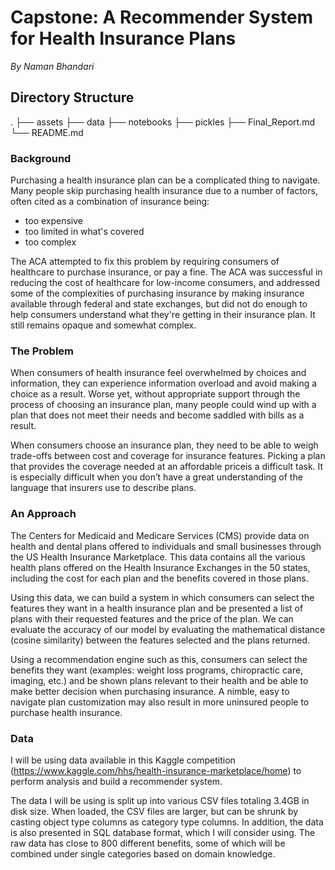 # Capstone: A Recommender System for Health Insurance Plans
_By Naman Bhandari_

## Directory Structure
.
├── assets
├── data
├── notebooks
├── pickles
├── Final_Report.md
└── README.md

### Background

Purchasing a health insurance plan can be a complicated thing to navigate. Many people skip purchasing health insurance due to a number of factors, often cited as a combination of insurance being:
- too expensive
- too limited in what's covered
- too complex

The ACA attempted to fix this problem by requiring consumers of healthcare to purchase insurance, or pay a fine. The ACA was successful in reducing the cost of healthcare for low-income consumers, and addressed some of the complexities of purchasing insurance by making insurance available through federal and state exchanges, but did not do enough to help consumers understand what they're getting in their insurance plan. It still remains opaque and somewhat complex.

### The Problem

When consumers of health insurance feel overwhelmed by choices and information, they can experience information overload and avoid making a choice as a result. Worse yet, without appropriate support through the process of choosing an insurance plan, many people could wind up with a plan that does not meet their needs and become saddled with bills as a result.  

When consumers choose an insurance plan, they need to be able to weigh trade-offs between cost and coverage for insurance features. Picking a plan that provides the coverage needed at an affordable priceis a difficult task. It is especially difficult when you don’t have a great understanding of the language that insurers use to describe plans.  

### An Approach

The Centers for Medicaid and Medicare Services (CMS) provide data on health and dental plans offered to individuals and small businesses through the US Health Insurance Marketplace. This data contains all the various health plans offered on the Health Insurance Exchanges in the 50 states, including the  cost for each plan and the benefits covered in those plans.

Using this data, we can build a system in which consumers can select the features they want in a health insurance plan and be presented a list of plans with their requested features and the price of the plan. We can evaluate the accuracy of our model by evaluating the mathematical distance (cosine similarity) between the features selected and the plans returned.

Using a recommendation engine such as this, consumers can select the benefits they want (examples: weight loss programs, chiropractic care, imaging, etc.) and be shown plans relevant to their health and be able to make better decision when purchasing insurance. A nimble, easy to navigate plan customization may also result in more uninsured people to purchase health insurance.

### Data

I will be using data available in this Kaggle competition (https://www.kaggle.com/hhs/health-insurance-marketplace/home) to perform analysis and build a recommender system.

The data I will be using is split up into various CSV files totaling 3.4GB in disk size. When loaded, the CSV files are larger, but can be shrunk by casting object type columns as category type columns. In addition, the data is also presented in SQL database format, which I will consider using. The raw data has close to 800 different benefits, some of which will be combined under single categories based on domain knowledge.